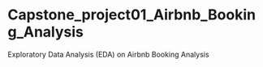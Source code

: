 # Capstone_project01_Airbnb_Booking_Analysis
Exploratory Data Analysis (EDA) on Airbnb Booking Analysis
